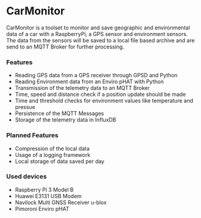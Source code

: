 # CarMonitor
CarMonitor is a toolset to monitor and save geographic and environmental data of a car with a RaspberryPi, a GPS sensor and environment sensors.
The data from the sensors will be saved to a local file based archive and are send to an MQTT Broker for further processing.

### Features
 - Reading GPS data from a GPS receiver through GPSD and Python
 - Reading Environment data from an Enviro pHAT with Python
 - Transmission of the telemetry data to an MQTT Broker
 - Time, speed and distance check if a position update should be made
 - Time and threshold checks for environment values like temperature and pressue
 - Persistence of the MQTT Messages
 - Storage of the telemetry data in InfluxDB 

### Planned Features
 - Compression of the local data
 - Usage of a logging framework
 - Local storage of data saved per day
 
### Used devices
 - Raspberry Pi 3 Model B
 - Huawei E3131 USB Modem
 - Navilock Multi GNSS Receiver u-blox
 - Pimoroni Enviro pHAT
